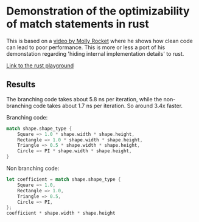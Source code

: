 # Demonstration of the optimizability of match statements in rust

This is based on a [video by Molly Rocket](https://www.youtube.com/watch?v=tD5NrevFtbU&t=1214s) where he shows how clean code can lead to poor performance. This is more or less a port of his demonstation regarding 'hiding internal implementation details' to rust.

[Link to the rust playground](https://play.rust-lang.org/?version=stable&mode=release&edition=2021&gist=6b967c3a6be347ae1e1f0ee6a48b5c55)

## Results

The branching code takes about 5.8 ns per iteration, while the non-branching code takes about 1.7 ns per iteration. So around 3.4x faster.

Branching code:

```rust
match shape.shape_type {
    Square => 1.0 * shape.width * shape.height,
    Rectangle => 1.0 * shape.width * shape.height,
    Triangle => 0.5 * shape.width * shape.height,
    Circle => PI * shape.width * shape.height,
}
```

Non branching code:

```rust
let coefficient = match shape.shape_type {
    Square => 1.0,
    Rectangle => 1.0,
    Triangle => 0.5,
    Circle => PI,
};
coefficient * shape.width * shape.height
```
